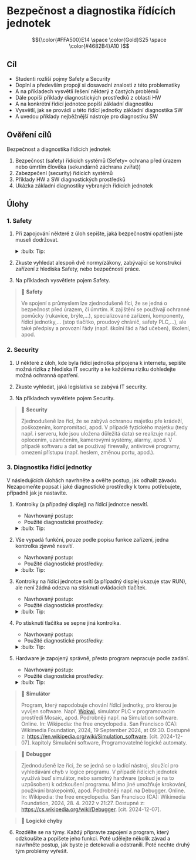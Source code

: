 [Co dodělat ]: #
[nic ]: #


# Bezpečnost a diagnostika řídících jednotek

$${\color{#FFA500}E14 \space \color{Gold}S25 \space \color{#4682B4}A10 }$$

## Cíl
-   Studenti rozliší pojmy Safety a Security
-   Doplní a především propojí si dosavadní znalosti z této problematiky
-   A na příkladech vysvětlí řešení některý z častých problémů
-   Dále popíší příklady diagnostických prostředků z oblasti HW
-   A na konkrétní řídící jednotce popíší základní diagnostiku
-   Vysvětlí, jak se provádí u této řídící jednotky základní diagnostika SW
-   A uvedou příklady nejběžnější nástroje pro diagnostiku SW

## Ověření cílů

Bezpečnost a diagnostika řídících jednotek

1. Bezpečnost (safety) řídících systémů (Sefety= ochrana před úrazem nebo úmrtím člověka (sekundárně záchrana zvířat))
2. Zabezpečení (security) řídících systémů
3. Příklady HW a SW diagnostických prostředků
4. Ukázka základní diagnostiky vybraných řídících jednotek

## Úlohy

### 1. Safety

1. Při zapojování některé z úloh sepište, jaká bezpečnostní opatření jste museli dodržovat.

    <details>
        <summary> :bulb: Tip: </summary>
            Zaměřte se na bezpečnost práce v elektrotechnice.
    </details>

2. Zkuste vyhledat alespoň dvě normy/zákony, zabývající se konstrukcí zařízení z hlediska Safety, nebo bezpečností práce.

3. Na příkladech vysvětlete pojem Safety.

> :key: **Safety**
>
> Ve spojení s průmyslem lze zjednodušeně říci, že se jedná o bezpečnost před úrazem, či úmrtím.
  K zajištění se používají ochranné pomůcky (rukavice, brýle,...), specializované zařízení, komponenty, řídící jednotky,... (stop tlačítko, proudový chránič, safety PLC,...), ale také předpisy a provozní řády (např. školní řád a řád učeben), školení, apod.

### 2. Security

1. U některé z úloh, kde byla řídící jednotka připojena k internetu, sepište možná rizika z hlediska IT security a ke každému riziku dohledejte možná ochranná opatření.

2. Zkuste vyhledat, jaká legislativa se zabývá IT security.

3. Na příkladech vysvětlete pojem Security.

> :key: **Security**
>
> Zjednodušeně lze říci, že se zabývá ochranou majetku pře krádeží, poškozením, kompromitací, apod. V případě fyzického majetku (tedy např. i serveru, kde jsou uložena důležitá data) se realizuje např. oplocením, uzamčením, kamerovými systémy, alarmy, apod. V případě softwaru a dat se používají firewally, antivirové programy, omezení přístupu (např. heslem, změnou portu, apod.).


### 3. Diagnostika řídící jednotky

V následujících úlohách navrhněte a ověřte postup, jak odhalit závadu. Nezapomeňte popsat i jaké diagnostické prostředky k tomu potřebujete, případně jak je nastavíte.

1. Kontrolky (a případný displej) na řídící jednotce nesvítí.
    - Navrhovaný postup:
    - Použité diagnostické prostředky:
    <details>
        <summary> :bulb: Tip: </summary>
        Zkontrolujte napájení. 
    </details>

2. Vše vypadá funkční, pouze podle popisu funkce zařízení, jedna kontrolka zjevně nesvítí.
    - Navrhovaný postup:
    - Použité diagnostické prostředky:
    <details>
        <summary> :bulb: Tip: </summary> 
        Zkontrolujte přívodní vodiče. 
    </details>

3. Kontrolky na řídící jednotce svítí (a případný displej ukazuje stav RUN), ale není žádná odezva na stisknutí ovládacích tlačítek.
    - Navrhovaný postup:
    - Použité diagnostické prostředky:
    <details>
        <summary> :bulb: Tip: </summary>
        Zkontrolujte zapojení a nastavení tlačítek. Často jsou tlačítka zapojena na společnou zem, tou je možné začít. 
    </details>

4. Po stisknutí tlačítka se sepne jiná kontrolka.
    - Navrhovaný postup:
    - Použité diagnostické prostředky:
    <details>
        <summary> :bulb: Tip: </summary> 
        Buď jsou prohozené v zapojení, nebo v programu. 
    </details>

5. Hardware je zapojený správně, přesto program nepracuje podle zadání.
    - Navrhovaný postup:
    - Použité diagnostické prostředky:
    <details>
        <summary> :bulb: Tip: </summary>
        Použijte softwarové ladící nástroje (debugger/krokování programu). Nejprve však rozhodněte, zda lze program ladit přímo na hardwaru, nebo v simulátoru.  
    </details>

> :key: **Simulátor**
>
> Program, který napodobuje chování řídící jednotky, pro kterou je vyvíjen software.
> Např. <a href="www.wokwi.com">Wokwi</a>, simulator PLC v programovacím prostředí Mosaic, apod.
> Podrobněji např. na 
> Simulation software. Online. In: Wikipedia: the free encyclopedia. San Francisco (CA): Wikimedia Foundation, 2024, 19 September 2024, at 09:30. Dostupné z: <a href="https://en.wikipedia.org/wiki/Simulation_software">https://en.wikipedia.org/wiki/Simulation_software</a>. [cit. 2024-12-07].
> kapitoly Simulační software, Programovatelné logické automaty.
</details>

> :key: **Debugger**
>
> Zjednodušeně lze říci, že se jedná se o ladící nástroj, sloužící pro vyhledávání chyb v logice programu. V případě řídících jednotek využívá buď simulátor, nebo samotný hardware (pokud je na to uzpůsoben) k odzkoušení programu. Mimo jiné umožňuje krokování, používání brakepointů, apod.
> Podrobněji např. na 
> Debugger. Online. In: Wikipedia: the free encyclopedia. San Francisco (CA): Wikimedia Foundation, 2024, 28. 4. 2022 v 21:27. Dostupné z: <a href="https://cs.wikipedia.org/wiki/Debugger">https://cs.wikipedia.org/wiki/Debugger</a>. [cit. 2024-12-07].

> :key: **Logické chyby**
>

6. Rozdělte se na týmy. Každý připravte zapojení a program, který odzkoušíte a popíšete jeho funkci. Poté udělejte několik závad a navrhněte postup, jak byste je detekovali a odstranili. Poté nechte druhý tým problémy vyřešit.




